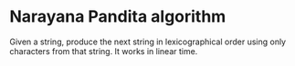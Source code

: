 # Narayana Pandita algorithm
Given a string, produce the next string in lexicographical order using only characters from that string. It works in linear time.
